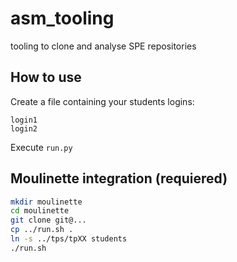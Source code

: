 # asm_tooling
tooling to clone and analyse SPE repositories

## How to use
Create a file containing your students logins:
```
login1
login2
```

Execute `run.py`

## Moulinette integration (requiered)
```sh
mkdir moulinette
cd moulinette
git clone git@...
cp ../run.sh .
ln -s ../tps/tpXX students
./run.sh
```